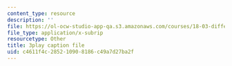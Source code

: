 ```yaml
---
content_type: resource
description: ''
file: https://ol-ocw-studio-app-qa.s3.amazonaws.com/courses/18-03-differential-equations-spring-2010/c4611f4c285210908186c49a7d27ba2f_YVcjNmjHik.srt
file_type: application/x-subrip
resourcetype: Other
title: 3play caption file
uid: c4611f4c-2852-1090-8186-c49a7d27ba2f
---
```

